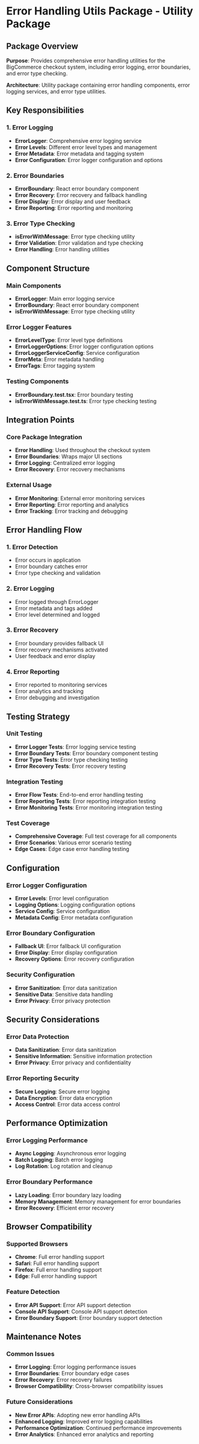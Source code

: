 # Error Handling Utils Package - Utility Package

## Package Overview

**Purpose**: Provides comprehensive error handling utilities for the BigCommerce checkout system, including error logging, error boundaries, and error type checking.

**Architecture**: Utility package containing error handling components, error logging services, and error type utilities.

## Key Responsibilities

### 1. Error Logging
- **ErrorLogger**: Comprehensive error logging service
- **Error Levels**: Different error level types and management
- **Error Metadata**: Error metadata and tagging system
- **Error Configuration**: Error logger configuration and options

### 2. Error Boundaries
- **ErrorBoundary**: React error boundary component
- **Error Recovery**: Error recovery and fallback handling
- **Error Display**: Error display and user feedback
- **Error Reporting**: Error reporting and monitoring

### 3. Error Type Checking
- **isErrorWithMessage**: Error type checking utility
- **Error Validation**: Error validation and type checking
- **Error Handling**: Error handling utilities

## Component Structure

### Main Components
- **ErrorLogger**: Main error logging service
- **ErrorBoundary**: React error boundary component
- **isErrorWithMessage**: Error type checking utility

### Error Logger Features
- **ErrorLevelType**: Error level type definitions
- **ErrorLoggerOptions**: Error logger configuration options
- **ErrorLoggerServiceConfig**: Service configuration
- **ErrorMeta**: Error metadata handling
- **ErrorTags**: Error tagging system

### Testing Components
- **ErrorBoundary.test.tsx**: Error boundary testing
- **isErrorWithMessage.test.ts**: Error type checking testing

## Integration Points

### Core Package Integration
- **Error Handling**: Used throughout the checkout system
- **Error Boundaries**: Wraps major UI sections
- **Error Logging**: Centralized error logging
- **Error Recovery**: Error recovery mechanisms

### External Usage
- **Error Monitoring**: External error monitoring services
- **Error Reporting**: Error reporting and analytics
- **Error Tracking**: Error tracking and debugging

## Error Handling Flow

### 1. Error Detection
- Error occurs in application
- Error boundary catches error
- Error type checking and validation

### 2. Error Logging
- Error logged through ErrorLogger
- Error metadata and tags added
- Error level determined and logged

### 3. Error Recovery
- Error boundary provides fallback UI
- Error recovery mechanisms activated
- User feedback and error display

### 4. Error Reporting
- Error reported to monitoring services
- Error analytics and tracking
- Error debugging and investigation

## Testing Strategy

### Unit Testing
- **Error Logger Tests**: Error logging service testing
- **Error Boundary Tests**: Error boundary component testing
- **Error Type Tests**: Error type checking testing
- **Error Recovery Tests**: Error recovery testing

### Integration Testing
- **Error Flow Tests**: End-to-end error handling testing
- **Error Reporting Tests**: Error reporting integration testing
- **Error Monitoring Tests**: Error monitoring integration testing

### Test Coverage
- **Comprehensive Coverage**: Full test coverage for all components
- **Error Scenarios**: Various error scenario testing
- **Edge Cases**: Edge case error handling testing

## Configuration

### Error Logger Configuration
- **Error Levels**: Error level configuration
- **Logging Options**: Logging configuration options
- **Service Config**: Service configuration
- **Metadata Config**: Error metadata configuration

### Error Boundary Configuration
- **Fallback UI**: Error fallback UI configuration
- **Error Display**: Error display configuration
- **Recovery Options**: Error recovery configuration

### Security Configuration
- **Error Sanitization**: Error data sanitization
- **Sensitive Data**: Sensitive data handling
- **Error Privacy**: Error privacy protection

## Security Considerations

### Error Data Protection
- **Data Sanitization**: Error data sanitization
- **Sensitive Information**: Sensitive information protection
- **Error Privacy**: Error privacy and confidentiality

### Error Reporting Security
- **Secure Logging**: Secure error logging
- **Data Encryption**: Error data encryption
- **Access Control**: Error data access control

## Performance Optimization

### Error Logging Performance
- **Async Logging**: Asynchronous error logging
- **Batch Logging**: Batch error logging
- **Log Rotation**: Log rotation and cleanup

### Error Boundary Performance
- **Lazy Loading**: Error boundary lazy loading
- **Memory Management**: Memory management for error boundaries
- **Error Recovery**: Efficient error recovery

## Browser Compatibility

### Supported Browsers
- **Chrome**: Full error handling support
- **Safari**: Full error handling support
- **Firefox**: Full error handling support
- **Edge**: Full error handling support

### Feature Detection
- **Error API Support**: Error API support detection
- **Console API Support**: Console API support detection
- **Error Boundary Support**: Error boundary support detection

## Maintenance Notes

### Common Issues
- **Error Logging**: Error logging performance issues
- **Error Boundaries**: Error boundary edge cases
- **Error Recovery**: Error recovery failures
- **Browser Compatibility**: Cross-browser compatibility issues

### Future Considerations
- **New Error APIs**: Adopting new error handling APIs
- **Enhanced Logging**: Improved error logging capabilities
- **Performance Optimization**: Continued performance improvements
- **Error Analytics**: Enhanced error analytics and reporting
